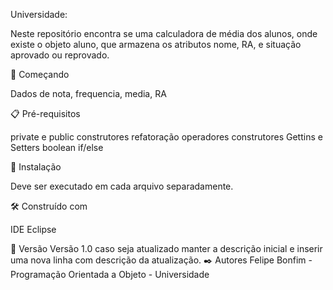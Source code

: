 Universidade:

Neste repositório encontra se uma calculadora de média dos alunos, onde existe o objeto aluno, que armazena os atributos nome, RA, e situação aprovado ou reprovado.

🚀 Começando

Dados de nota, frequencia, media, RA

📋 Pré-requisitos

private e public construtores refatoração operadores construtores Gettins e Setters boolean if/else 

🔧 Instalação

Deve ser executado em cada arquivo separadamente.

🛠️ Construído com

IDE Eclipse

📌 Versão Versão 1.0 caso seja atualizado manter a descrição inicial e inserir uma nova linha com descrição da atualização. ✒️ Autores Felipe Bonfim - Programação Orientada a Objeto - Universidade
